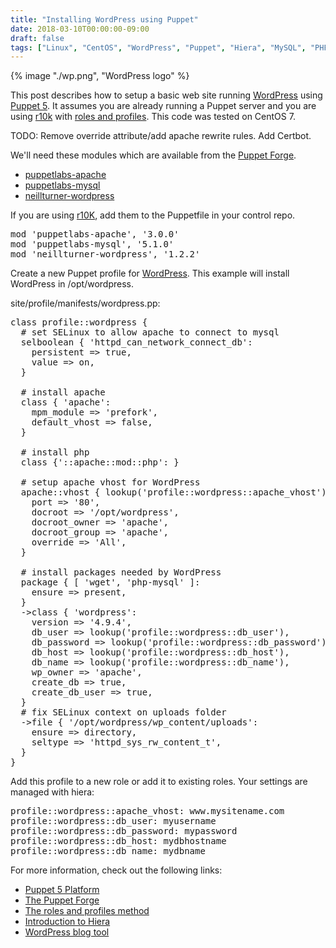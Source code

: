 ```yaml
---
title: "Installing WordPress using Puppet"
date: 2018-03-10T00:00:00-09:00
draft: false
tags: ["Linux", "CentOS", "WordPress", "Puppet", "Hiera", "MySQL", "PHP", "Apache", "SELinux"]
---
```

{% image "./wp.png", "WordPress logo" %}


<p>This post describes how to setup a basic web site running <a href="https://wordpress.org/">WordPress</a> using <a href="https://puppet.com/docs/puppet/5.3/puppet_platform.html">Puppet 5</a>. It assumes you are already running a Puppet server and you are using <a href="https://github.com/puppetlabs/r10k">r10k</a> with <a href="https://puppet.com/docs/pe/2017.3/managing_nodes/the_roles_and_profiles_method.html">roles and profiles</a>. This code was tested on CentOS 7.

TODO: Remove override attribute/add apache rewrite rules. Add Certbot.

We'll need these modules which are available from the <a href="https://forge.puppet.com">Puppet Forge</a>.
<ul>
<li><a href="https://forge.puppet.com/puppetlabs/apache">puppetlabs-apache</a></li>
<li><a href="https://forge.puppet.com/puppetlabs/mysql">puppetlabs-mysql</a></li>
<li><a href="https://forge.puppet.com/neillturner/wordpress">neillturner-wordpress</a></li>
</ul>

If you are using <a href="https://github.com/puppetlabs/r10k">r10K</a>, add them to the Puppetfile in your control repo.

<pre>
mod 'puppetlabs-apache', '3.0.0'
mod 'puppetlabs-mysql', '5.1.0'
mod 'neillturner-wordpress', '1.2.2'
</pre>

Create a new Puppet profile for <a href="https://wordpress.org/">WordPress</a>. This example will install WordPress in /opt/wordpress.

site/profile/manifests/wordpress.pp:
<pre>
class profile::wordpress {
  # set SELinux to allow apache to connect to mysql
  selboolean { 'httpd_can_network_connect_db':
    persistent => true,
    value => on,
  }

  # install apache
  class { 'apache':
    mpm_module => 'prefork',
    default_vhost => false,
  }

  # install php
  class {'::apache::mod::php': }

  # setup apache vhost for WordPress
  apache::vhost { lookup('profile::wordpress::apache_vhost'):
    port => '80',
    docroot => '/opt/wordpress',
    docroot_owner => 'apache',
    docroot_group => 'apache',
    override => 'All',
  }

  # install packages needed by WordPress
  package { [ 'wget', 'php-mysql' ]:
    ensure => present,
  }
  ->class { 'wordpress':
    version => '4.9.4',
    db_user => lookup('profile::wordpress::db_user'),
    db_password => lookup('profile::wordpress::db_password'),
    db_host => lookup('profile::wordpress::db_host'),
    db_name => lookup('profile::wordpress::db_name'),
    wp_owner => 'apache',
    create_db => true,
    create_db_user => true,
  }
  # fix SELinux context on uploads folder
  ->file { '/opt/wordpress/wp_content/uploads':
    ensure => directory,
    seltype => 'httpd_sys_rw_content_t',
  }
}
</pre>

Add this profile to a new role or add it to existing roles. Your settings are managed with hiera:

<pre>
profile::wordpress::apache_vhost: www.mysitename.com
profile::wordpress::db_user: myusername
profile::wordpress::db_password: mypassword
profile::wordpress::db_host: mydbhostname
profile::wordpress::db_name: mydbname
</pre>

For more information, check out the following links:
<ul>
<li><a href="https://puppet.com/docs/puppet/5.3/puppet_platform.html">Puppet 5 Platform</a></li>
<li><a href="https://forge.puppet.com/">The Puppet Forge</a></li>
<li><a href="https://puppet.com/docs/pe/2017.3/managing_nodes/the_roles_and_profiles_method.html">The roles and profiles method</a></li>
<li><a href="https://puppet.com/docs/puppet/5.4/hiera_intro.html">Introduction to Hiera</a></li>
<li><a href="https://wordpress.org/">WordPress blog tool</a></li>
</ul>
